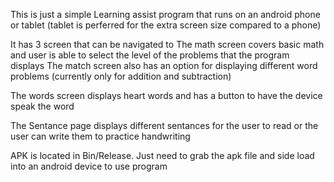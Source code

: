 This is just a simple Learning assist program that runs on an android phone or tablet (tablet is perferred for the extra screen size compared to a phone)

It has 3 screen that can be navigated to
The math screen covers basic math and user is able to select the level of the problems that the program displays
The match screen also has an option for displaying different word problems (currently only for addition and subtraction)

The words screen displays heart words and has a button to have the device speak the word

The Sentance page displays different sentances for the user to read or the user can write them to practice handwriting

APK is located in Bin/Release. Just need to grab the apk file and side load into an android device to use program
